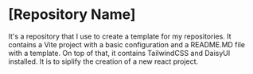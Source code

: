 <!-- Header with the name of the repository -->

# [Repository Name]

<!-- Description of the repository -->

It's a repository that I use to create a template for my repositories. It contains a Vite project with a basic configuration and a README.MD file with a template. On top of that, it contains TailwindCSS and DaisyUI installed. It is to siplify the creation of a new react project.
